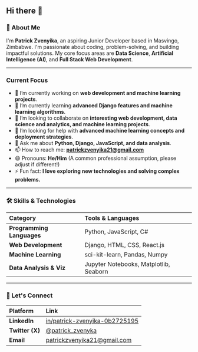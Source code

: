 ## Hi there 👋

### 🚀 About Me

I'm **Patrick Zvenyika**, an aspiring Junior Developer based in Masvingo, Zimbabwe. I'm passionate about coding, problem-solving, and building impactful solutions. My core focus areas are **Data Science**, **Artificial Intelligence (AI)**, and **Full Stack Web Development**.

---

### Current Focus

- 🔭 I’m currently working on **web development and machine learning projects**.
- 🌱 I’m currently learning **advanced Django features and machine learning algorithms**.
- 👯 I’m looking to collaborate on **interesting web development, data science and analytics, and machine learning projects**.
- 🤔 I’m looking for help with **advanced machine learning concepts and deployment strategies**.
- 💬 Ask me about **Python, Django, JavaScript, and data analysis**.
- 📫 How to reach me: **patrickzvenyika21@gmail.com**
- 😄 Pronouns: **He/Him** (A common professional assumption, please adjust if different!)
- ⚡ Fun fact: **I love exploring new technologies and solving complex problems.**

---

### 🛠 Skills & Technologies

| Category | Tools & Languages |
| :--- | :--- |
| **Programming Languages** | Python, JavaScript, C# |
| **Web Development** | Django, HTML, CSS, React.js |
| **Machine Learning** | sci-kit-learn, Pandas, Numpy |
| **Data Analysis & Viz** | Jupyter Notebooks, Matplotlib, Seaborn |

---

### 🌟 Let's Connect

| Platform | Link |
| :--- | :--- |
| **LinkedIn** | [in/patrick-zvenyika-0b2725195](https://www.linkedin.com/in/patrick-zvenyika-0b2725195) |
| **Twitter (X)** | [@patrick\_zvenyka](https://twitter.com/patrick_zvenyka) |
| **Email** | patrickzvenyika21@gmail.com |
